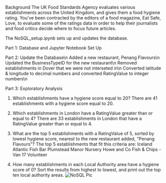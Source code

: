 Background
The UK Food Standards Agency evaluates various establishments across the United Kingdom, and gives them a food hygiene rating. You've been contracted by the editors of a food magazine, Eat Safe, Love, to evaluate some of the ratings data in order to help their journalists and food critics decide where to focus future articles.

The NoSQL_setup.ipynb sets up and updates the database.

Part 1: Database and Jupyter Notebook Set Up

Part 2: Update the Database\n
  Added a new restaurant, Penang Flavours\n
  Updated the BusinessTypeID for the new restaurant\n
  Removed establishments in Dover that we were not interseted in\n
  Converted latitude & longitude to decimal numbers and converted RatingValue to integer numbers\n

Part 3: Exploratory Analysis

1. Which establishments have a hygiene score equal to 20?
There are 41 establishments with a hygiene score equal to 20.

2. Which establishments in London have a RatingValue greater than or equal to 4?
There are 33 establishments in London that have a RatingValue greater than or equal to 4.

3. What are the top 5 establishments with a RatingValue of 5, sorted by lowest hygiene score, nearest to the new restaurant added, "Penang Flavours"?
The top 5 establishments that fit this criteria are:
  Iceland
  Atlantic Fish Bar
  Plumstead Manor Nursery
  Howe and Co Fish & Chips - Van 17
  Volunteer

5. How many establishments in each Local Authority area have a hygiene score of 0? Sort the results from highest to lowest, and print out the top ten local authority areas.
![NoSQL Pic](https://github.com/margoberry17/12-NoSQL-Establishments/assets/136475202/f3164652-53ad-4fdf-a9d7-8c6d8fceca08)


